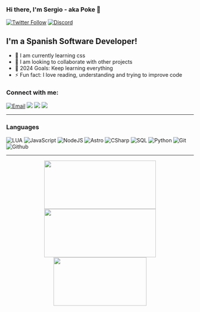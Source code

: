 ### Hi there, I'm Sergio - aka Poke 👋

[![Twitter Follow](https://img.shields.io/badge/follow-%40PokeSerGG-1DA1F2?logo=twitter&style=for-the-badge)](https://twitter.com/intent/follow?original_referer=https%3A%2F%2Fgithub.com%2FPokeSer&screen_name=PokeSerGG)
[![Discord](https://img.shields.io/badge/Discord-Poke%234935-7289DA?logo=discord&style=for-the-badge)](https://discordapp.com/users/296733948619390980)

## I'm a Spanish Software Developer!

- 🌱 I am currently learning css
- 👯 I am looking to collaborate with other projects
- 🥅 2024 Goals: Keep learning everything
- ⚡ Fun fact: I love reading, understanding and trying to improve code

### Connect with me:

<p id="connectMe" align="left">
    <a href="mailto:contact.pokeser@protonmail.com">
        <img alt="Email" src="https://img.shields.io/badge/-Email-000?&logo=protonmail" /></a>
    <a href="https://youtube.com/PokeSer" alt="Youtube">
        <img src="https://img.shields.io/badge/-Youtube-000?&logo=youtube&logoColor=red" /></a>
    <a href="https://twitter.com/PokeSerGG" alt="X">
        <img src="https://img.shields.io/badge/-X-000?&logo=x" /></a>
    <a href="https://instagram.com/PokeSerGG" alt="Instagram">
        <img src="https://img.shields.io/badge/-Instagram-000?&logo=instagram" /></a>
</p>

---

### Languages

![LUA](https://img.shields.io/badge/-Lua-000?&logo=LUA)
![JavaScript](https://img.shields.io/badge/-JavaScript-000?&logo=JavaScript)
![NodeJS](https://img.shields.io/badge/-Node.js-000?&logo=node.js&logoColor=007396)
![Astro](https://img.shields.io/badge/-Astro-000?&logo=astro&logoColor=C93C20)
![CSharp](https://img.shields.io/badge/-Csharp-000?&logo=csharp)
![SQL](https://img.shields.io/badge/-SQL-000?&logo=MySQL)
![Python](https://img.shields.io/badge/-Python-000?&logo=Python)
![Git](https://img.shields.io/badge/-Git-000?&logo=git)
![Github](https://img.shields.io/badge/-Github-000?&logo=github)

---

<p align = "center">
  <img src = "https://github-readme-stats-zeta-five-32.vercel.app/api?username=PokeSer&show_icons=true&theme=bear&hide_border=true" width = 300 height = 130>
  <img src = "https://github-readme-streak-stats.herokuapp.com?user=PokeSer&theme=bear&hide_border=true" width = 300 height = 130>
  <img src = "https://github-readme-stats-zeta-five-32.vercel.app/api/top-langs/?username=PokeSer&layout=compact&theme=bear&hide_border=true" width = 250 height = 130>
</p>

[devrepositories]: https://github.com/PokeSer?tab=repositories
[twitter]: https://twitter.com/PokeSerGG
[youtube]: https://youtube.com/PokeSer
[instagram]: https://instagram.com/PokeSerGG
